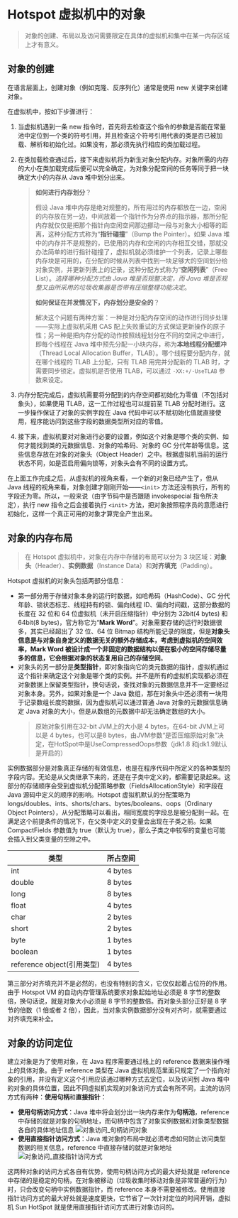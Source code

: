 # Hotspot 虚拟机中的对象

> 对象的创建、布局以及访问需要限定在具体的虚拟机和集中在某一内存区域上才有意义。

## 对象的创建

在语言层面上，创建对象（例如克隆、反序列化）通常是使用 new 关键字来创建对象。

在虚拟机中，按如下步骤进行：

1. 当虚拟机遇到一条 new 指令时，首先将去检查这个指令的参数是否能在常量池中定位到一个类的符号引用，并且检查这个符号引用代表的类是否已被加载、解析和初始化过。如果没有，那必须先执行相应的类加载过程。

2. 在类加载检查通过后，接下来虚拟机将为新生对象分配内存。对象所需的内存的大小在类加载完成后便可以完全确定，为对象分配空间的任务等同于把一块确定大小的内存从 Java 堆中划分出来。

   > **如何进行内存划分**？
   >
   > 假设 Java 堆中内存是绝对规整的，所有用过的内存都放在一边，空闲的内存放在另一边，中间放着一个指针作为分界点的指示器，那所分配内存就仅仅是把那个指针向空闲空间那边挪动一段与对象大小相等的距离，这种分配方式称为“**指针碰撞**”（Bump the Pointer）。如果 Java 堆中的内存并不是规整的，已使用的内存和空闲的内存相互交错，那就没办法简单的进行指针碰撞了，虚拟机就必须维护一个列表，记录上哪些内存块是可用的，在分配的时候从列表中找到一块足够大的空间划分给对象实例，并更新列表上的记录，这种分配方式称为“**空闲列表**”（Free List）。*选择哪种分配方式由 Java 堆是否规整决定，而 Java 堆是否规整又由所采用的垃圾收集器是否带有压缩整理功能决定*。
   >
   > **如何保证在并发情况下，内存划分是安全的**？
   >
   > 解决这个问题有两种方案：一种是对分配内存空间的动作进行同步处理——实际上虚拟机采用 CAS 配上失败重试的方式保证更新操作的原子性；另一种是把内存分配的动作按照线程划分在不同的空间之中进行，即每个线程在 Java 堆中预先分配一小块内存，称为**本地线程分配缓冲**（Thread Local Allocation Buffer，TLAB）。哪个线程要分配内存，就在哪个线程的 TLAB 上分配，只有 TLAB 用完并分配新的 TLAB 时，才需要同步锁定。虚拟机是否使用 TLAB，可以通过 `-XX:+/-UseTLAB` 参数来设定。

3. 内存分配完成后，虚拟机需要将分配到的内存空间都初始化为零值（不包括对象头），如果使用 TLAB，这一工作过程也可以提前至 TLAB 分配时进行。这一步操作保证了对象的实例字段在 Java 代码中可以不赋初始化值就直接使用，程序能访问到这些字段的数据类型所对应的零值。

4. 接下来，虚拟机要对对象进行必要的设置，例如这个对象是哪个类的实例、如何才能找到类的元数据信息、对象的哈希码、对象的 GC 分代年龄等信息。这些信息存放在对象的对象头（Object Header）之中。根据虚拟机当前的运行状态不同，如是否启用偏向锁等，对象头会有不同的设置方式。

在上面工作完成之后，从虚拟机的视角来看，一个新的对象已经产生了，但从 Java 线程的视角来看，对象创建才刚刚开始——`<init>` 方法还没有执行，所有的字段还为零。所以，一般来说（由字节码中是否跟随 invokespecial 指令所决定），执行 new 指令之后会接着执行 `<init>` 方法，把对象按照程序员的意愿进行初始化，这样一个真正可用的对象才算完全产生出来。

## 对象的内存布局

> 在 Hotspot 虚拟机中，对象在内存中存储的布局可以分为 3 块区域：**对象头**（Header）、**实例数据**（Instance Data）和**对齐填充**（Padding）。

Hotspot 虚拟机的对象头包括两部分信息：

- 第一部分用于存储对象本身的运行时数据，如哈希码（HashCode）、GC 分代年龄、锁状态标志、线程持有的锁、偏向线程 ID、偏向时间戳，这部分数据的长度在 32 位和 64 位虚拟机（未开启压缩指针）中分别为 32bit(4 bytes) 和 64bit(8 bytes)，官方称它为“**Mark Word**”。对象需要存储的运行时数据很多，其实已经超出了 32 位、64 位 Bitmap 结构所能记录的限度，但是**对象头信息是与对象自身定义的数据无关的额外存储成本，考虑到虚拟机的空间效率，Mark Word 被设计成一个非固定的数据结构以便在极小的空间存储尽量多的信息，它会根据对象的状态复用自己的存储空间**。
- 对象头的另一部分是**类型指针**，即对象指向它的类元数据的指针，虚拟机通过这个指针来确定这个对象是哪个类的实例。并不是所有的虚拟机实现都必须在对象数据上保留类型指针，换句话说，查找对象的元数据信息并不一定要经过对象本身。另外，如果对象是一个 Java 数组，那在对象头中还必须有一块用于记录数组长度的数据，因为虚拟机可以通过普通 Java 对象的元数据信息确定 Java 对象的大小，但是从数组的元数据中却无法确定数组的大小。
  > 原始对象引用在32-bit JVM上的大小是 4 bytes，在64-bit JVM上可以是 4 bytes，也可以是8 bytes，由JVM参数“是否压缩原始对象”决定，在HotSpot中是UseCompressedOops参数（jdk1.8 和jdk1.9默认是开启的）

实例数据部分是对象真正存储的有效信息，也是在程序代码中所定义的各种类型的字段内容。无论是从父类继承下来的，还是在子类中定义的，都需要记录起来。这部分的存储顺序会受到虚拟机分配策略参数（FieldsAllocationStyle）和字段在 Java 源码中定义的顺序的影响。Hotspot 虚拟机默认的分配策略为 longs/doubles、ints、shorts/chars、bytes/booleans、oops（Ordinary Object Pointers），从分配策略可以看出，相同宽度的字段总是被分配到一起。在满足这个前提条件的情况下，在父类中定义的变量会出现在子类之前。如果 CompactFields 参数值为 true（默认为 true），那么子类之中较窄的变量也可能会插入到父类变量的空隙之中。

| 类型                       | 所占空间 |
| -------------------------- | -------- |
| int                        | 4 bytes  |
| double                     | 8 bytes  |
| long                       | 8 bytes  |
| float                      | 4 bytes  |
| char                       | 2 bytes  |
| short                      | 2 bytes  |
| byte                       | 1 bytes  |
| boolean                    | 1 bytes  |
| reference object(引用类型) | 4 bytes  |

第三部分对齐填充并不是必然的，也没有特别的含义，它仅仅起着占位符的作用。由于 Hotspot VM 的自动内存管理系统要求对象起始地址必须是 8 字节的整数倍，换句话说，就是对象大小必须是 8 字节的整数倍。而对象头部分正好是 8 字节的倍数（1 倍或者 2 倍），因此，当对象实例数据部分没有对齐时，就需要通过对齐填充来补全。

## 对象的访问定位

建立对象是为了使用对象，在 Java 程序需要通过栈上的 reference 数据来操作堆上的具体对象。由于 reference 类型在 Java 虚拟机规范里面只规定了一个指向对象的引用，并没有定义这个引用应该通过哪种方式去定位，以及访问到 Java 堆中的对象的具体位置，因此不同虚拟机实现的对象访问方式会有所不同，主流的访问方式有两种：**使用句柄**和**直接指针**：
- **使用句柄访问方式**：Java 堆中将会划分出一块内存来作为**句柄池**，reference 中存储的就是对象的句柄地址，而句柄中包含了对象实例数据和对象类型数据各自的具体地址信息
![对象访问_句柄访问对象](https://i.loli.net/2020/03/26/UIewkEsJPuNigCB.png)
- **使用直接指针访问方式**：Java 堆对象的布局中就必须考虑如何防止访问类型数据的相关信息，reference 中直接存储的就是对象地址
  ![对象访问_直接指针访问方式](https://i.loli.net/2020/03/26/tanSXVp7sv9kBoO.png)

这两种对象的访问方式各自有优势，使用句柄访问方式的最大好处就是 reference 中存储的是稳定的句柄，在对象被移动（垃圾收集时移动对象是非常普遍的行为）时，只会改变句柄中实例数据指针，而 reference 本身不需要被修改。使用直接指针访问方式的最大好处就是速度更快，它节省了一次针对定位的时间开销，虚拟机 Sun HotSpot 就是使用直接指针访问方式进行对象访问的。